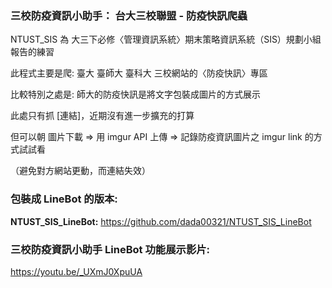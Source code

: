 ### 三校防疫資訊小助手： 台大三校聯盟 - 防疫快訊爬蟲

NTUST_SIS 為 大三下必修〈管理資訊系統〉期末策略資訊系統（SIS）規劃小組報告的練習

此程式主要是爬: 臺大 臺師大 臺科大 三校網站的〈防疫快訊〉專區

比較特別之處是: 師大的防疫快訊是將文字包裝成圖片的方式展示

此處只有抓 [連結]，近期沒有進一步擴充的打算

但可以朝 圖片下載 => 用 imgur API 上傳 => 記錄防疫資訊圖片之 imgur link 的方式試試看

（避免對方網站更動，而連結失效）

### 包裝成 LineBot 的版本: 
**NTUST_SIS_LineBot:**
https://github.com/dada00321/NTUST_SIS_LineBot

### 三校防疫資訊小助手 LineBot 功能展示影片:
https://youtu.be/_UXmJ0XpuUA
